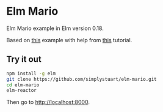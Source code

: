 # Elm Mario

Elm Mario example in Elm version 0.18.

Based on [this](http://debug.elm-lang.org/edit/Mario.elm) example with help from [this](http://ohanhi.github.io/base-for-game-elm-017.html) tutorial.

## Try it out
```bash
npm install -g elm
git clone https://github.com/simplystuart/elm-mario.git
cd elm-mario
elm-reactor
```

Then go to [http://localhost:8000](http://localhost:8000/Mario.elm).
